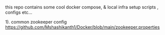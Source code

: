 this repo contains some cool docker compose, & local infra setup scripts , configs etc...

1). common zookeeper config
https://github.com/Mshashikanth1/Docker/blob/main/zookeeper.properties
